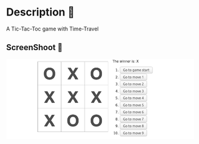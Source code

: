 # Description :book:
A Tic-Tac-Toc game with Time-Travel 

## ScreenShoot 📸
![Gato](images/screenShoot.png)

